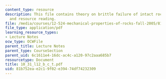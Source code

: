 ```yaml
---
content_type: resource
description: This file contains theory on brittle failure of intact rock with assigned
  and resource reading.
file: /media/courses/12-524-mechanical-properties-of-rocks-fall-2005/81b752eae2c19f02e39474df74232309_10_31_l12_b_c_t.pdf
file_type: application/pdf
learning_resource_types:
- Lecture Notes
ocw_type: OCWFile
parent_title: Lecture Notes
parent_type: CourseSection
parent_uid: 6c1611e4-16dc-ac4c-a120-97c2aaa685b7
resourcetype: Document
title: 10_31_l12_b_c_t.pdf
uid: 81b752ea-e2c1-9f02-e394-74df74232309
---
```

